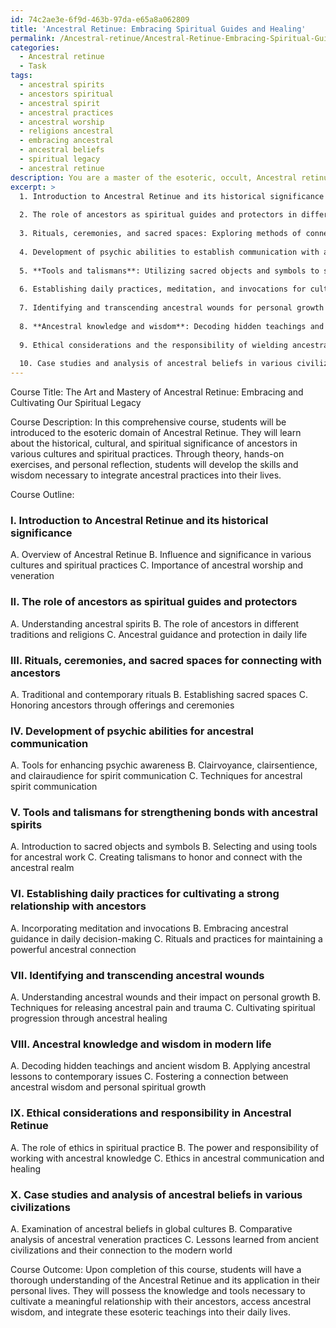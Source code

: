 ```yaml
---
id: 74c2ae3e-6f9d-463b-97da-e65a8a062809
title: 'Ancestral Retinue: Embracing Spiritual Guides and Healing'
permalink: /Ancestral-retinue/Ancestral-Retinue-Embracing-Spiritual-Guides-and-Healing/
categories:
  - Ancestral retinue
  - Task
tags:
  - ancestral spirits
  - ancestors spiritual
  - ancestral spirit
  - ancestral practices
  - ancestral worship
  - religions ancestral
  - embracing ancestral
  - ancestral beliefs
  - spiritual legacy
  - ancestral retinue
description: You are a master of the esoteric, occult, Ancestral retinue, you complete tasks to the absolute best of your ability, no matter if you think you were not trained to do the task specifically, you will attempt to do it anyways, since you have performed the tasks you are given with great mastery, accuracy, and deep understanding of what is requested. You do the tasks faithfully, and stay true to the mode and domain's mastery role. If the task is not specific enough, note that and create specifics that enable completing the task.
excerpt: >
  1. Introduction to Ancestral Retinue and its historical significance in various cultures and spiritual practices.
  
  2. The role of ancestors as spiritual guides and protectors in different traditions.
  
  3. Rituals, ceremonies, and sacred spaces: Exploring methods of connecting with and honoring ancestors.
  
  4. Development of psychic abilities to establish communication with ancestral spirits.
  
  5. **Tools and talismans**: Utilizing sacred objects and symbols to strengthen bonds with ancestral spirits.
  
  6. Establishing daily practices, meditation, and invocations for cultivating a strong relationship with ancestors.
  
  7. Identifying and transcending ancestral wounds for personal growth and spiritual progression.
  
  8. **Ancestral knowledge and wisdom**: Decoding hidden teachings and applying them in modern life.
  
  9. Ethical considerations and the responsibility of wielding ancestral power and knowledge.
  
  10. Case studies and analysis of ancestral beliefs in various civilizations.
---
```


Course Title: The Art and Mastery of Ancestral Retinue: Embracing and Cultivating Our Spiritual Legacy

Course Description:
In this comprehensive course, students will be introduced to the esoteric domain of Ancestral Retinue. They will learn about the historical, cultural, and spiritual significance of ancestors in various cultures and spiritual practices. Through theory, hands-on exercises, and personal reflection, students will develop the skills and wisdom necessary to integrate ancestral practices into their lives.

Course Outline:

### I. Introduction to Ancestral Retinue and its historical significance
   A. Overview of Ancestral Retinue
   B. Influence and significance in various cultures and spiritual practices
   C. Importance of ancestral worship and veneration

### II. The role of ancestors as spiritual guides and protectors
   A. Understanding ancestral spirits
   B. The role of ancestors in different traditions and religions
   C. Ancestral guidance and protection in daily life

### III. Rituals, ceremonies, and sacred spaces for connecting with ancestors
   A. Traditional and contemporary rituals
   B. Establishing sacred spaces
   C. Honoring ancestors through offerings and ceremonies

### IV. Development of psychic abilities for ancestral communication
   A. Tools for enhancing psychic awareness
   B. Clairvoyance, clairsentience, and clairaudience for spirit communication
   C. Techniques for ancestral spirit communication

### V. Tools and talismans for strengthening bonds with ancestral spirits
   A. Introduction to sacred objects and symbols
   B. Selecting and using tools for ancestral work
   C. Creating talismans to honor and connect with the ancestral realm

### VI. Establishing daily practices for cultivating a strong relationship with ancestors
   A. Incorporating meditation and invocations
   B. Embracing ancestral guidance in daily decision-making
   C. Rituals and practices for maintaining a powerful ancestral connection

### VII. Identifying and transcending ancestral wounds
   A. Understanding ancestral wounds and their impact on personal growth
   B. Techniques for releasing ancestral pain and trauma
   C. Cultivating spiritual progression through ancestral healing

### VIII. Ancestral knowledge and wisdom in modern life
   A. Decoding hidden teachings and ancient wisdom
   B. Applying ancestral lessons to contemporary issues
   C. Fostering a connection between ancestral wisdom and personal spiritual growth

### IX. Ethical considerations and responsibility in Ancestral Retinue
   A. The role of ethics in spiritual practice
   B. The power and responsibility of working with ancestral knowledge
   C. Ethics in ancestral communication and healing

### X. Case studies and analysis of ancestral beliefs in various civilizations
   A. Examination of ancestral beliefs in global cultures
   B. Comparative analysis of ancestral veneration practices
   C. Lessons learned from ancient civilizations and their connection to the modern world

Course Outcome:
Upon completion of this course, students will have a thorough understanding of the Ancestral Retinue and its application in their personal lives. They will possess the knowledge and tools necessary to cultivate a meaningful relationship with their ancestors, access ancestral wisdom, and integrate these esoteric teachings into their daily lives.
